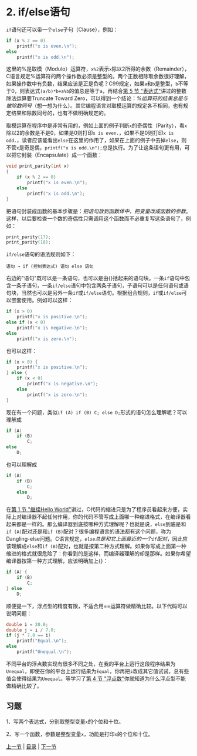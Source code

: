 # 2. if/else语句

`if`语句还可以带一个`else`子句（Clause），例如：

```c
if (x % 2 == 0)
    printf("x is even.\n");
else
    printf("x is odd.\n");
```

这里的%是取模（Modulo）运算符，`x%2`表示`x`除以2所得的余数（Remainder），C语言规定%运算符的两个操作数必须是整型的。两个正数相除取余数很好理解，如果操作数中有负数，结果应该是正是负呢？C99规定，如果`a`和`b`是整型，`b`不等于0，则表达式`(a/b)*b+a%b`的值总是等于`a`，再结合[第 5 节 "表达式"](/ch05/s01)讲过的整数除法运算要Truncate Toward Zero，可以得到一个结论：*%运算符的结果总是与被除数同号*（想一想为什么）。其它编程语言对取模运算的规定各不相同，也有规定结果和除数同号的，也有不做明确规定的。

取模运算在程序中是非常有用的，例如上面的例子判断`x`的奇偶性（Parity），看`x`除以2的余数是不是0，如果是0则打印`x is even.`，如果不是0则打印`x is odd.`，读者应该能看出`else`在这里的作用了，如果在上面的例子中去掉`else`，则不管`x`是奇是偶，`printf("x is odd.\n");`总是执行。为了让这条语句更有用，可以把它封装（Encapsulate）成一个函数：

```c
void print_parity(int x)
{
    if (x % 2 == 0)
        printf("x is even.\n");
    else
        printf("x is odd.\n");
}
```

把语句封装成函数的基本步骤是：*把语句放到函数体中，把变量改成函数的参数*。这样，以后要检查一个数的奇偶性只需调用这个函数而不必重复写这条语句了，例如：

```c
print_parity(17);
print_parity(18);
```

`if/else`语句的语法规则如下：

```
语句 → if (控制表达式) 语句 else 语句
```

右边的"语句"既可以是一条语句，也可以是由{}括起来的语句块。一条`if`语句中包含一条子语句，一条`if/else`语句中包含两条子语句，子语句可以是任何语句或语句块，当然也可以是另外一条`if`或`if/else`语句。根据组合规则，`if`或`if/else`可以嵌套使用。例如可以这样：

```c
if (x > 0)
    printf("x is positive.\n");
else if (x < 0)
    printf("x is negative.\n");
else
    printf("x is zero.\n");
```

也可以这样：

```c
if (x > 0) {
    printf("x is positive.\n");
} else {
    if (x < 0)
        printf("x is negative.\n");
    else
        printf("x is zero.\n");
}
```

现在有一个问题，类似`if (A) if (B) C; else D;`形式的语句怎么理解呢？可以理解成

```c
if (A)
    if (B)
        C;
else
    D;
```

也可以理解成

```c
if (A)
    if (B)
        C;
    else
        D;
```

在[第 1 节 "继续Hello World"](/ch02/s01)讲过，C代码的缩进只是为了程序员看起来方便，实际上对编译器不起任何作用，你的代码不管写成上面哪一种缩进格式，在编译器看起来都是一样的。那么编译器到底按哪种方式理解呢？也就是说，`else`到底是和`if (A)`配对还是和`if (B)`配对？很多编程语言的语法都有这个问题，称为Dangling-else问题。C语言规定，*`else`总是和它上面最近的一个`if`配对*，因此应该理解成`else`和`if (B)`配对，也就是按第二种方式理解。如果你写成上面第一种缩进的格式就很危险了：你看到的是这样，而编译器理解的却是那样。如果你希望编译器按第一种方式理解，应该明确加上{}：

```c
if (A) {
    if (B)
        C;
} else
    D;
```

顺便提一下，浮点型的精度有限，不适合用==运算符做精确比较。以下代码可以说明问题：

```c
double i = 20.0;
double j = i / 7.0;
if (j * 7.0 == i)
    printf("Equal.\n");
else
    printf("Unequal.\n");
```

不同平台的浮点数实现有很多不同之处，在我的平台上运行这段程序结果为`Unequal`，即使在你的平台上运行结果为`Equal`，你再把`i`改成其它值试试，总有些值会使得结果为`Unequal`。等学习了[第 4 节 "浮点数"](/ch14/s04)你就知道为什么浮点型不能做精确比较了。

## 习题

1、写两个表达式，分别取整型变量`x`的个位和十位。

2、写一个函数，参数是整型变量`x`，功能是打印`x`的个位和十位。

[上一节](/ch04/s01) | [目录](/ch04/index) | [下一节](/ch04/s03) 